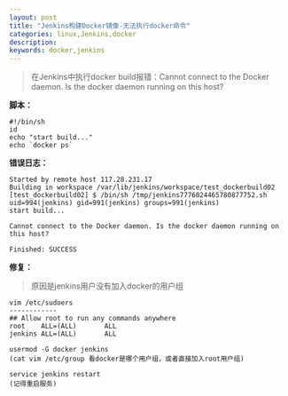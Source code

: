 ```yaml
---
layout: post
title: "Jenkins构建Docker镜像-无法执行docker命令"
categories: linux,Jenkins,docker
description: 
keywords: docker,jenkins
---
```


> 在Jenkins中执行docker build报错：Cannot connect to the Docker daemon. Is the docker daemon running on this host?


**脚本：**

```
#!/bin/sh
id
echo "start build..."
echo `docker ps`
```

**错误日志：**

```
Started by remote host 117.28.231.17
Building in workspace /var/lib/jenkins/workspace/test_dockerbuild02
[test_dockerbuild02] $ /bin/sh /tmp/jenkins7776024465780877752.sh
uid=994(jenkins) gid=991(jenkins) groups=991(jenkins)
start build...

Cannot connect to the Docker daemon. Is the docker daemon running on this host?

Finished: SUCCESS
```

**修复：**

> 原因是jenkins用户没有加入docker的用户组

```
vim /etc/sudoers
------------
## Allow root to run any commands anywhere
root    ALL=(ALL)       ALL
jenkins ALL=(ALL)       ALL

usermod -G docker jenkins
(cat vim /etc/group 看docker是哪个用户组，或者直接加入root用户组)

service jenkins restart
(记得重启服务)
```


